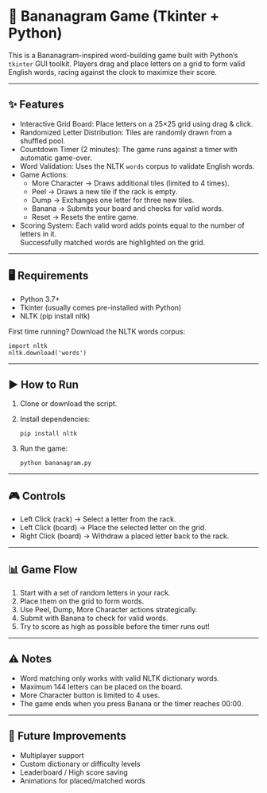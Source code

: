 🍌 Bananagram Game (Tkinter + Python)
====================================


This is a Bananagram-inspired word-building game built with Python’s `tkinter` GUI toolkit. 
Players drag and place letters on a grid to form valid English words, racing against the clock to maximize their score.  

------------------------------------
✨ Features
------------------------------------
- Interactive Grid Board: Place letters on a 25×25 grid using drag & click.
- Randomized Letter Distribution: Tiles are randomly drawn from a shuffled pool.
- Countdown Timer (2 minutes): The game runs against a timer with automatic game-over.
- Word Validation: Uses the NLTK `words` corpus to validate English words.
- Game Actions:
  * More Character → Draws additional tiles (limited to 4 times).
  * Peel → Draws a new tile if the rack is empty.
  * Dump → Exchanges one letter for three new tiles.
  * Banana → Submits your board and checks for valid words.
  * Reset → Resets the entire game.
- Scoring System: Each valid word adds points equal to the number of letters in it.  
  Successfully matched words are highlighted on the grid.

------------------------------------
🖥️ Requirements
------------------------------------
- Python 3.7+
- Tkinter (usually comes pre-installed with Python)
- NLTK (pip install nltk)

First time running? Download the NLTK words corpus:

    import nltk
    nltk.download('words')

------------------------------------
▶️ How to Run
------------------------------------
1. Clone or download the script.
2. Install dependencies:

       pip install nltk

3. Run the game:

       python bananagram.py

------------------------------------
🎮 Controls
------------------------------------
- Left Click (rack) → Select a letter from the rack.
- Left Click (board) → Place the selected letter on the grid.
- Right Click (board) → Withdraw a placed letter back to the rack.

------------------------------------
📊 Game Flow
------------------------------------
1. Start with a set of random letters in your rack.
2. Place them on the grid to form words.
3. Use Peel, Dump, More Character actions strategically.
4. Submit with Banana to check for valid words.
5. Try to score as high as possible before the timer runs out!

------------------------------------
⚠️ Notes
------------------------------------
- Word matching only works with valid NLTK dictionary words.
- Maximum 144 letters can be placed on the board.
- More Character button is limited to 4 uses.
- The game ends when you press Banana or the timer reaches 00:00.

------------------------------------
📌 Future Improvements
------------------------------------
- Multiplayer support
- Custom dictionary or difficulty levels
- Leaderboard / High score saving
- Animations for placed/matched words
